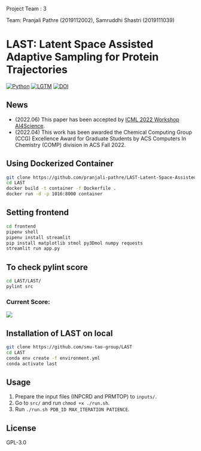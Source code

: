 Project Team : 3

Team: Pranjali Pathre (2019112002), Samruddhi Shastri (2019111039)

# LAST: Latent Space Assisted Adaptive Sampling for Protein Trajectories
[![Python](https://img.shields.io/badge/Python-3.7+-blue.svg)](https://www.python.org)
[![LGTM](https://img.shields.io/lgtm/grade/python/github/smu-tao-group/ADMET_XGBoost.svg?style=square)](https://lgtm.com/projects/g/HTian1997/getarticle)
[![DOI](http://img.shields.io/badge/DOI-arXiv:2204.13040-B31B1B.svg)](https://arxiv.org/abs/2204.13040)


## News

- (2022.06) This paper has been accepted by [ICML 2022 Workshop AI4Science](http://www.ai4science.net/icml22/).
- (2022.04) This work has been awarded the Chemical Computing Group (CCG) Excellence Award for Graduate Students by ACS Computers In Chemistry (COMP) division in ACS Fall 2022.

## Using Dockerized Container
```bash
git clone https://github.com/pranjali-pathre/LAST-Latent-Space-Assisted-Adpative-Sampling.git
cd LAST
docker build -t container -f Dockerfile .
docker run -d -p 1016:8000 container
```
## Setting frontend
```bash
cd frontend
pipenv shell
pipenv install streamlit
pip install matplotlib stmol py3Dmol numpy requests
streamlit run app.py
```

## To check pylint score
```bash
cd LAST/LAST/
pylint src
```
### Current Score:
<p>
    <img src="LAST/score.jpeg" />
</p>

## Installation of LAST on local

```bash
git clone https://github.com/smu-tao-group/LAST
cd LAST
conda env create -f environment.yml
conda activate last
```

## Usage

1. Prepare the input files (INPCRD and PRMTOP) to `inputs/`.
2. Go to `src/` and run `chmod +x ./run.sh`.
3. Run `./run.sh PDB_ID MAX_ITERATION PATIENCE`.

## License

GPL-3.0
